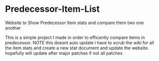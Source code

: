 # Predecessor-Item-List
Website to Show Predecessor Item stats and compare them two one another


This is a simple project I made in order to efficently compare items in predecessor.
NOTE this doesnt auto update i have to scrub the wiki for all the item stats and create a new stat document
and update the website. hopefully will update after major patches if not all patches
